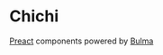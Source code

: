 # Chichi

[Preact][preact] components powered by [Bulma][bulma]


[preact]: https://preactjs.com/
[bulma]: https://bulma.io/
